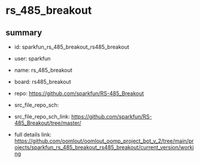 # rs_485_breakout
 
## summary 
* id: sparkfun_rs_485_breakout_rs485_breakout
* user: sparkfun
* name: rs_485_breakout
* board: rs485_breakout
* repo: https://github.com/sparkfun/RS-485_Breakout



* src_file_repo_sch: 
* src_file_repo_sch_link: https://github.com/sparkfun/RS-485_Breakout/tree/master/
* full details link: https://github.com/oomlout/oomlout_oomp_project_bot_v_2/tree/main/projects/sparkfun_rs_485_breakout_rs485_breakout/current_version/working  







